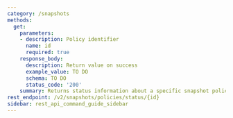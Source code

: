 ```yaml
---
category: /snapshots
methods:
  get:
    parameters:
    - description: Policy identifier
      name: id
      required: true
    response_body:
      description: Return value on success
      example_value: TO DO
      schema: TO DO
      status_code: '200'
    summary: Returns status information about a specific snapshot policy.
rest_endpoint: /v2/snapshots/policies/status/{id}
sidebar: rest_api_command_guide_sidebar
---
```

